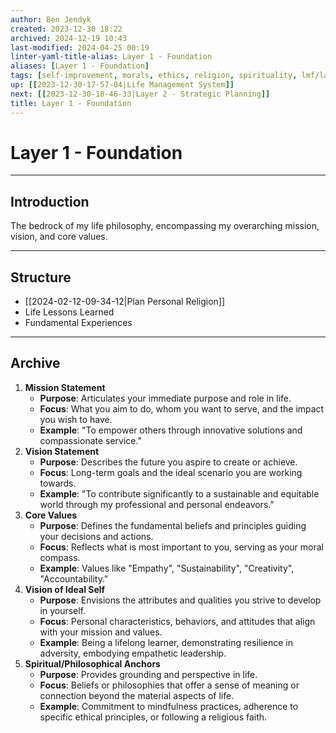 ```yaml
---
author: Ben Jendyk
created: 2023-12-30 18:22
archived: 2024-12-19 10:43
last-modified: 2024-04-25 00:19
linter-yaml-title-alias: Layer 1 - Foundation
aliases: [Layer 1 - Foundation]
tags: [self-improvement, morals, ethics, religion, spirituality, lmf/layer-1, access/archived]
up: [[2023-12-30-17-57-04|Life Management System]]
next: [[2023-12-30-18-46-33|Layer 2 - Strategic Planning]]
title: Layer 1 - Foundation
---
```


# Layer 1 - Foundation

--- 

## Introduction

The bedrock of my life philosophy, encompassing my overarching mission, vision, and core values.

--- 

## Structure

- [[2024-02-12-09-34-12|Plan Personal Religion]]
- Life Lessons Learned
- Fundamental Experiences

--- 

## Archive

1. **Mission Statement**
	 - **Purpose**: Articulates your immediate purpose and role in life.
	 - **Focus**: What you aim to do, whom you want to serve, and the impact you wish to have.
	 - **Example**: "To empower others through innovative solutions and compassionate service."
2. **Vision Statement**
	 - **Purpose**: Describes the future you aspire to create or achieve.
	 - **Focus**: Long-term goals and the ideal scenario you are working towards.
	 - **Example**: "To contribute significantly to a sustainable and equitable world through my professional and personal endeavors."
3. **Core Values**
	 - **Purpose**: Defines the fundamental beliefs and principles guiding your decisions and actions.
	 - **Focus**: Reflects what is most important to you, serving as your moral compass.
	 - **Example**: Values like "Empathy", "Sustainability", "Creativity", "Accountability."
4. **Vision of Ideal Self**
	 - **Purpose**: Envisions the attributes and qualities you strive to develop in yourself.
	 - **Focus**: Personal characteristics, behaviors, and attitudes that align with your mission and values.
	 - **Example**: Being a lifelong learner, demonstrating resilience in adversity, embodying empathetic leadership.
5. **Spiritual/Philosophical Anchors**
	 - **Purpose**: Provides grounding and perspective in life.
	 - **Focus**: Beliefs or philosophies that offer a sense of meaning or connection beyond the material aspects of life.
	 - **Example**: Commitment to mindfulness practices, adherence to specific ethical principles, or following a religious faith.

